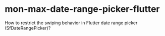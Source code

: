 # mon-max-date-range-picker-flutter
How to restrict the swiping behavior in Flutter date range picker (SfDateRangePicker)?
